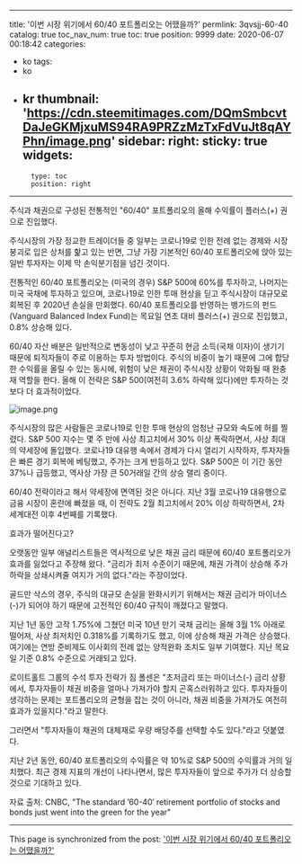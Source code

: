 
---
title: '이번 시장 위기에서 60/40 포트폴리오는 어땠을까?'
permlink: 3qvsjj-60-40
catalog: true
toc_nav_num: true
toc: true
position: 9999
date: 2020-06-07 00:18:42
categories:
- ko
tags:
- ko
- kr
thumbnail: 'https://cdn.steemitimages.com/DQmSmbcvtDaJeGKMjxuMS94RA9PRZzMzTxFdVuJt8qAYPhn/image.png'
sidebar:
    right:
        sticky: true
widgets:
    -
        type: toc
        position: right
---


주식과 채권으로 구성된 전통적인 "60/40" 포트폴리오의 올해 수익률이 플러스(+) 권으로 진입했다.​

주식시장의 가장 정교한 트레이더들 중 일부는 코로나19로 인한 전례 없는 경제와 시장 붕괴로 입은 상처를 핥고 있는 반면, 그냥 가장 기본적인 60/40 포트폴리오에 앉아 있는 일반 투자자는 이제 막 손익분기점을 넘긴 것이다.​

전통적인 60/40 포트폴리오는 (미국의 경우) S&P 500에 60%를 투자하고, 나머지는 미국 국채에 투자하고 있으며, 코로나19로 인한 투매 현상을 딛고 주식시장이 대규모로 회복된 후 2020년 손실을 만회했다. 60/40 포트폴리오를 반영하는 뱅가드의 펀드(Vanguard Balanced Index Fund)는 목요일 연초 대비 플러스(+) 권으로 진입했고, 0.8% 상승해 있다.

60/40 자산 배분은 일반적으로 변동성이 낮고 꾸준히 현금 소득(국채 이자)이 생기기 때문에 퇴직자들이 주로 이용하는 투자 방법이다. 주식의 비중이 높기 때문에 그에 합당한 수익률을 올릴 수 있는 동시에, 위험이 낮은 채권이 주식시장 상황이 악화될 때 완충재 역할을 한다. 올해 이 전략은 S&P 500(여전히 3.6% 하락해 있다)에만 투자하는 것보다 더 효과적이었다.

![image.png](https://cdn.steemitimages.com/DQmSmbcvtDaJeGKMjxuMS94RA9PRZzMzTxFdVuJt8qAYPhn/image.png)

주식시장의 많은 사람들은 코로나19로 인한 투매 현상의 엄청난 규모와 속도에 허를 찔렸다. S&P 500 지수는 몇 주 만에 사상 최고치에서 30% 이상 폭락하면서, 사상 최대의 약세장에 돌입했다. 코로나19 대유행 속에서 경제가 다시 열리기 시작하자, 투자자들은 빠른 경기 회복에 베팅했고, 주가는 크게 반등하고 있다. S&P 500은 이 기간 동안 37%나 급등했고, 역사상 가장 큰 50거래일 간의 상승 랠리 중이다.​

60/40 전략이라고 해서 약세장에 면역된 것은 아니다. 지난 3월 코로나19 대유행으로 금융 시장이 혼란에 빠졌을 때, 이 전략도 2월 최고치에서 20% 이상 하락하면서, 2차 세계대전 이후 4번째를 기록했다.​

효과가 떨어진다고?​

오랫동안 일부 애널리스트들은 역사적으로 낮은 채권 금리 때문에 60/40 포트폴리오가 효과를 잃었다고 주장해 왔다. "금리가 최저 수준이기 때문에, 채권 가격이 상승해 주가 하락을 상쇄시켜줄 여지가 거의 없다."라는 주장이었다. 

골드만 삭스의 경우, 주식의 대규모 손실을 완화시키기 위해서는 채권 금리가 마이너스(-)가 되어야 하기 때문에 고전적인 60/40 규칙이 깨졌다고 말했다. ​

지난 1년 동안 고작 1.75%에 그쳤던 미국 10년 만기 국채 금리는 올해 3월 1% 아래로 떨어져, 사상 최저치인 0.318%를 기록하기도 했고, 이에 상승해 채권 가격은 상승했다. 여기에는 연방 준비제도 이사회의 전례 없는 양적완화 조치도 일부 기여했다. 지난 목요일 기준 0.8% 수준으로 거래되고 있다.​

로이트홀트 그룹의 수석 투자 전략가 짐 폴센은 "초저금리 또는 마이너스(-) 금리 상황에서, 투자자들이 채권 비중을 얼마나 가져가야 할지 곤혹스러워하고 있다. 투자자들이 생각하는 문제는 포트폴리오의 균형을 잡는 것이 아니라, 채권 비중을 가져가도 여전히 효과가 있을지다."라고 말한다.​

그러면서 "투자자들이 채권의 대체재로 우량 배당주를 선택할 수도 있다."라고 덧붙였다.​

지난 2년 동안, 60/40 포트폴리오의 수익률은 약 10%로 S&P 500의 수익률과 거의 일치했다. 최근 경제 지표의 개선이 나타나면서, 많은 투자자들이 앞으로 주가가 더 상승할 것으로 기대하고 있다.​

자료 출처: CNBC, "The standard ’60-40′ retirement portfolio of stocks and bonds just went into the green for the year"

- - -

This page is synchronized from the post: ['이번 시장 위기에서 60/40 포트폴리오는 어땠을까?'](https://steemit.com/@pius.pius/3qvsjj-60-40)
